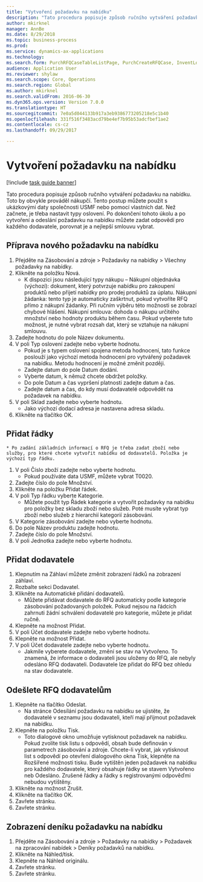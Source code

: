 ```yaml
--- 
title: "Vytvoření požadavku na nabídku"
description: "Tato procedura popisuje způsob ručního vytváření požadavku na nabídku."
author: mkirknel
manager: AnnBe
ms.date: 8/29/2018
ms.topic: business-process
ms.prod: 
ms.service: dynamics-ax-applications
ms.technology: 
ms.search.form: PurchRFQCaseTableListPage, PurchCreateRFQCase, InventLocationIdLookup, PurchRFQCaseTable, InventItemIdLookupSimple, EcoResCategorySingleLookup, UnitOfMeasureLookup, PurchRFQEditLines, PurchRFQEditLinesPrintOptions, VendRFQJournal, SrsReportViewerForm
audience: Application User
ms.reviewer: shylaw
ms.search.scope: Core, Operations
ms.search.region: Global
ms.author: mkirknel
ms.search.validFrom: 2016-06-30
ms.dyn365.ops.version: Version 7.0.0
ms.translationtype: HT
ms.sourcegitcommit: 7e0a5d044133b917a3eb9386773205218e5c1b40
ms.openlocfilehash: 331f516f3483acd79be4ef7b95b53adcfbef1ae2
ms.contentlocale: cs-cz
ms.lasthandoff: 09/29/2017

---
```

# <a name="create-a-request-for-quotation"></a>Vytvoření požadavku na nabídku

[!include [task guide banner](../../includes/task-guide-banner.md)]

Tato procedura popisuje způsob ručního vytváření požadavku na nabídku. Toto by obvykle prováděl nákupčí. Tento postup můžete použít s ukázkovými daty společnosti USMF nebo pomocí vlastních dat. Než začnete, je třeba nastavit typy oslovení. Po dokončení tohoto úkolu a po vytvoření a odeslání požadavku na nabídku můžete zadat odpovědí pro každého dodavatele, porovnat je a nejlepší smlouvu vybrat.


## <a name="prepare-a-new-rfq"></a>Příprava nového požadavku na nabídku
1. Přejděte na Zásobování a zdroje > Požadavky na nabídky > Všechny požadavky na nabídky.
2. Klikněte na položku Nová.
    * K dispozici jsou následující typy nákupu – Nákupní objednávka (výchozí): dokument, který potvrzuje nabídku pro zakoupení produktů nebo přijetí nabídky pro prodej produktů za úplatu. Nákupní žádanka: tento typ je automaticky zaškrtnut, pokud vytvoříte RFQ přímo z nákupní žádanky. Při ručním výběru této možnosti se zobrazí chybové hlášení. Nákupní smlouva: dohoda o nákupu určitého množství nebo hodnoty produktu během času. Pokud vyberete tuto možnost, je nutné vybrat rozsah dat, který se vztahuje na nákupní smlouvu.  
3. Zadejte hodnotu do pole Název dokumentu.
4. V poli Typ oslovení zadejte nebo vyberte hodnotu.
    * Pokud je s typem oslovení spojena metoda hodnocení, tato funkce poslouží jako výchozí metoda hodnocení pro vytvářený požadavek na nabídku. Metodu hodnocení je možné změnit později.  
    * Zadejte datum do pole Datum dodání.  
    * Vyberte datum, k němuž chcete obdržet položky.  
    * Do pole Datum a čas vypršení platnosti zadejte datum a čas.  
    * Zadejte datum a čas, do kdy musí dodavatelé odpovědět na požadavek na nabídku.  
5. V poli Sklad zadejte nebo vyberte hodnotu.
    * Jako výchozí dodací adresa je nastavena adresa skladu.  
6. Klikněte na tlačítko OK.

## <a name="add-lines"></a>Přidat řádky
    * Po zadání základních informací o RFQ je třeba zadat zboží nebo služby, pro které chcete vytvořit nabídku od dodavatelů. Položka je výchozí typ řádku.   
1. V poli Číslo zboží zadejte nebo vyberte hodnotu.
    * Pokud používáte data USMF, můžete vybrat T0020.  
2. Zadejte číslo do pole Množství.
3. Klikněte na položku Přidat řádek.
4. V poli Typ řádku vyberte Kategorie.
    * Můžete použít typ Řádek kategorie a vytvořit požadavky na nabídku pro položky bez skladu zboží nebo služeb. Poté musíte vybrat typ zboží nebo služeb z hierarchií kategorií zásobování.  
5. V Kategorie zásobování zadejte nebo vyberte hodnotu.
6. Do pole Název produktu zadejte hodnotu.
7. Zadejte číslo do pole Množství.
8. V poli Jednotka zadejte nebo vyberte hodnotu.

## <a name="add-vendors"></a>Přidat dodavatele
1. Klepnutím na Záhlaví můžete změnit zobrazení řádků na zobrazení záhlaví. 
2. Rozbalte sekci Dodavatel.
3. Klikněte na Automatické přidání dodavatelů.
    * Můžete přidávat dodavatele do RFQ automaticky podle kategorie zásobování požadovaných položek. Pokud nejsou na řádcích zahrnuti žádní schválení dodavatelé pro kategorie, můžete je přidat ručně.  
4. Klepněte na možnost Přidat.
5. V poli Účet dodavatele zadejte nebo vyberte hodnotu.
6. Klepněte na možnost Přidat.
7. V poli Účet dodavatele zadejte nebo vyberte hodnotu.
    * Jakmile vyberete dodavatele, změní se stav na Vytvořeno. To znamená, že informace o dodavateli jsou uloženy do RFQ, ale nebyly odesláno RFQ dodavateli. Dodavatele lze přidat do RFQ bez ohledu na stav dodavatele.  

## <a name="send-the-rfq-to-vendors"></a>Odešlete RFQ dodavatelům
1. Klepněte na tlačítko Odeslat.
    * Na stránce Odesílání požadavku na nabídku se ujistěte, že dodavatelé v seznamu jsou dodavateli, kteří mají přijmout požadavek na nabídku.  
2. Klepněte na položku Tisk.
    * Toto dialogové okno umožňuje vytisknout požadavek na nabídku. Pokud zvolíte tisk listu s odpovědí, obsah bude definován v parametrech zásobování a zdroje. Chcete-li vybrat, jak vytisknout list s odpovědí po otevření dialogového okna Tisk, klepněte na Rozšířené možnosti tisku. Bude vytištěn jeden požadavek na nabídku pro každého dodavatele, který obsahuje řádky se stavem Vytvořeno neb Odesláno. Zrušené řádky a řádky s registrovanými odpověďmi nebudou vytištěny.   
3. Klikněte na možnost Zrušit.
4. Klikněte na tlačítko OK.
5. Zavřete stránku.
6. Zavřete stránku.

## <a name="view-the-rfq-journal"></a>Zobrazení deníku požadavku na nabídku
1. Přejděte na Zásobování a zdroje > Požadavky na nabídky > Požadavek na zpracování nabídek > Deníky požadavků na nabídku.
2. Klikněte na Náhled/tisk.
3. Klepněte na Náhled originálu.
4. Zavřete stránku.
5. Zavřete stránku.


